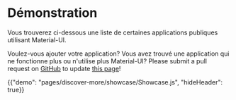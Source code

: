# Démonstration

<p class="description">Vous trouverez ci-dessous une liste de certaines applications publiques utilisant Material-UI.</p>

Voulez-vous ajouter votre application? Vous avez trouvé une application qui ne fonctionne plus ou n'utilise plus Material-UI? Please submit a pull request on [GitHub](https://github.com/mui-org/material-ui) to update [this page](https://github.com/mui-org/material-ui/blob/next/docs/src/pages/discover-more/showcase/appList.js)!

{{"demo": "pages/discover-more/showcase/Showcase.js", "hideHeader": true}}
